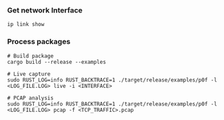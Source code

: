 ###  Get network Interface
```
ip link show
```

### Process packages
```
# Build package
cargo build --release --examples

# Live capture
sudo RUST_LOG=info RUST_BACKTRACE=1 ./target/release/examples/p0f -l <LOG_FILE.LOG> live -i <INTERFACE>                       

# PCAP analysis
sudo RUST_LOG=info RUST_BACKTRACE=1 ./target/release/examples/p0f -l <LOG_FILE.LOG> pcap -f <TCP_TRAFFIC>.pcap
```